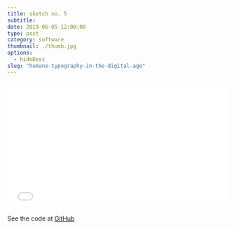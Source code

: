 ```yaml
---
title: sketch no. 5
subtitle:
date: 2019-06-05 12:00:00
type: post
category: software
thumbnail: ./thumb.jpg
options:
  - hideDesc
slug: "humane-typography-in-the-digital-age"
---
```


<style type="text/css">
.resp-container {
  position: relative;
  overflow: hidden;
  padding-top: 56.25%;
  margin-bottom: 20px;
}
.resp-iframe {
    position: absolute;
    top: 0;
    left: 0;
    width: 100%;
    height: 100%;
    border: 0;
}
</style>

<div class="resp-container">
  <iframe id="sketch-5"
      class="resp-iframe"
      title="sketch-5"
      src="/code/viz-dynamic-grid"
      scrolling="no">
  </iframe>
</div>

See the code at [GitHub](https://github.com/rjsalvadorr/portfolio-v4a/blob/master/src/components/visualizations/dynamic-grid.js)
